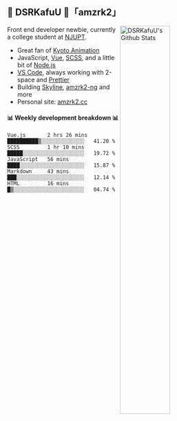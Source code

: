 ## 🍥 DSRKafuU 🍥「amzrk2」

<img align="right" alt="DSRKafuU's Github Stats" width="48%" src="https://github-readme-stats.vercel.app/api?username=amzrk2&count_private=true&show_icons=true&title_color=7793cc&icon_color=7793cc&text_color=595858&bg_color=ffffff" />

Front end developer newbie, currently a college student at [NJUPT](https://www.njupt.edu.cn/).

- Great fan of [Kyoto Animation](https://www.kyotoanimation.co.jp/)
- JavaScript, [Vue](https://vuejs.org/), [SCSS](https://sass-lang.com/), and a little bit of [Node.js](https://nodejs.org/)
- [VS Code](https://code.visualstudio.com), always working with 2-space and [Prettier](https://prettier.io/)
- Building [Skyline](https://github.com/amzrk2/skyline-overlay), [amzrk2-ng](https://github.com/amzrk2/amzrk2-ng) and more
- Personal site: [amzrk2.cc](https://amzrk2.cc/)

#### :bar_chart: Weekly development breakdown :bar_chart:

<!--START_SECTION:waka-->
```text
Vue.js       2 hrs 26 mins   ██████████▒░░░░░░░░░░░░░░   41.20 % 
SCSS         1 hr 10 mins    █████░░░░░░░░░░░░░░░░░░░░   19.72 % 
JavaScript   56 mins         ████░░░░░░░░░░░░░░░░░░░░░   15.87 % 
Markdown     43 mins         ███░░░░░░░░░░░░░░░░░░░░░░   12.14 % 
HTML         16 mins         █▒░░░░░░░░░░░░░░░░░░░░░░░   04.74 % 
```
<!--END_SECTION:waka-->
